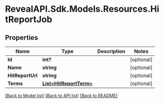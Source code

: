 # RevealAPI.Sdk.Models.Resources.HitReportJob
## Properties

Name | Type | Description | Notes
------------ | ------------- | ------------- | -------------
**Id** | **int?** |  | [optional] 
**Name** | **string** |  | [optional] 
**HitReportUrl** | **string** |  | [optional] 
**Terms** | [**List&lt;HitReportTerm&gt;**](HitReportTerm.md) |  | [optional] 

[[Back to Model list]](../README.md#documentation-for-models) [[Back to API list]](../README.md#documentation-for-api-endpoints) [[Back to README]](../README.md)

